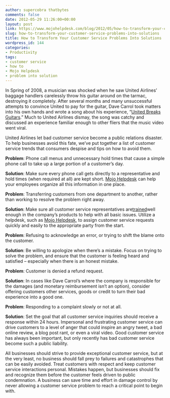 ```yaml
---
author: supercobra thatbytes
comments: false
date: 2012-05-29 11:26:00+00:00
layout: post
link: https://www.mojohelpdesk.com/blog/2012/05/how-to-transform-your-customer-service-problems-into-solutions/
slug: how-to-transform-your-customer-service-problems-into-solutions
title: How to Transform Your Customer Service Problems Into Solutions
wordpress_id: 144
categories:
- Productivity
tags:
- customer service
- how to
- Mojo Helpdesk
- problem into solution
---
```


In Spring of 2008, a musician was shocked when he saw United Airlines’ baggage handlers carelessly throw his guitar around on the tarmac, destroying it completely. After several months and many unsuccessful attempts to convince United to pay for the guitar, Dave Carrol took matters into his own hands and wrote a song about his experience, “[United Breaks Guitars](http://www.youtube.com/watch?v=5YGc4zOqozo).” Much to United Airlines dismay, the song was catchy and discussed an experience familiar enough to other fliers that the music video went viral.

United Airlines let bad customer service become a public relations disaster. To help businesses avoid this fate, we’ve put together a list of customer service trends that consumers despise and tips on how to avoid them.



**Problem**: Phone call menus and unnecessary hold times that cause a simple phone call to take up a large portion of a customer’s day.

**Solution**: Make sure every phone call gets directly to a representative and hold times (when required at all) are kept short. [Mojo Helpdesk](http://www.mojohelpdesk.com/) can help your employees organize all this information in one place.



**Problem**: Transferring customers from one department to another, rather than working to resolve the problem right away.

**Solution**: Make sure all customer service representatives are[trained](http://blog.mojohelpdesk.com/2012/03/5-key-lessons-for-customer-service.html)well enough in the company’s products to help with all basic issues. Utilize a helpdesk, such as [Mojo Helpdesk](http://www.mojohelpdesk.com/), to assign customer service requests quickly and easily to the appropriate party from the start.



**Problem**: Refusing to acknowledge an error, or trying to shift the blame onto the customer.

**Solution**: Be willing to apologize when there’s a mistake. Focus on trying to solve the problem, and ensure that the customer is feeling heard and satisfied – especially when there is an honest mistake.



**Problem**: Customer is denied a refund request.

**Solution**: In cases like Dave Carrol’s where the company is responsible for the damages (and monetary reimbursement isn’t an option), consider offering customers other services, goods or credit to turn their bad experience into a good one.



**Problem**: Responding to a complaint slowly or not at all.

**Solution**: Set the goal that all customer service inquiries should receive a response within 24 hours.
Impersonal and frustrating customer service can drive customers to a level of anger that could inspire an angry tweet, a bad online review, a blog post rant, or even a viral video. Good customer service has always been important, but only recently has bad customer service become such a public liability.

All businesses should strive to provide exceptional customer service, but at the very least, no business should fall prey to failures and catastrophes that can be easily avoided. Treat customers with respect and keep customer service interactions personal. Mistakes happen, but businesses should fix and recognize them before the customer feels driven to public condemnation. A business can save time and effort in damage control by never allowing a customer service problem to reach a critical point to begin with.
